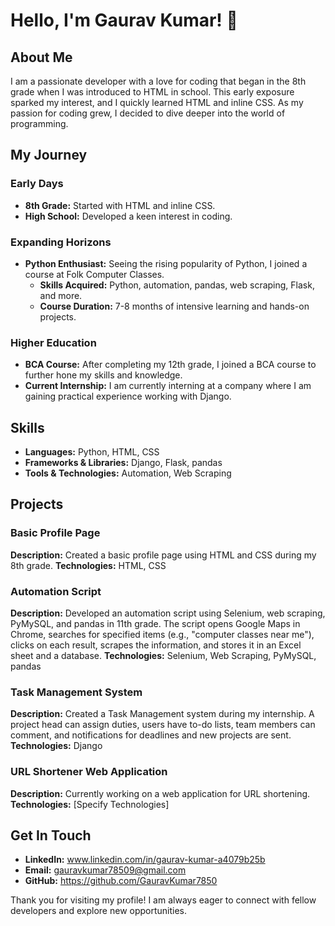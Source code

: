 # Hello, I'm Gaurav Kumar! 👋

## About Me

I am a passionate developer with a love for coding that began in the 8th grade when I was introduced to HTML in school. This early exposure sparked my interest, and I quickly learned HTML and inline CSS. As my passion for coding grew, I decided to dive deeper into the world of programming.

## My Journey

### Early Days
- **8th Grade:** Started with HTML and inline CSS.
- **High School:** Developed a keen interest in coding.

### Expanding Horizons
- **Python Enthusiast:** Seeing the rising popularity of Python, I joined a course at Folk Computer Classes.
  - **Skills Acquired:** Python, automation, pandas, web scraping, Flask, and more.
  - **Course Duration:** 7-8 months of intensive learning and hands-on projects.

### Higher Education
- **BCA Course:** After completing my 12th grade, I joined a BCA course to further hone my skills and knowledge.
- **Current Internship:** I am currently interning at a company where I am gaining practical experience working with Django.

## Skills

- **Languages:** Python, HTML, CSS
- **Frameworks & Libraries:** Django, Flask, pandas
- **Tools & Technologies:** Automation, Web Scraping

## Projects

### Basic Profile Page
**Description:** Created a basic profile page using HTML and CSS during my 8th grade.
**Technologies:** HTML, CSS

### Automation Script
**Description:** Developed an automation script using Selenium, web scraping, PyMySQL, and pandas in 11th grade. The script opens Google Maps in Chrome, searches for specified items (e.g., "computer classes near me"), clicks on each result, scrapes the information, and stores it in an Excel sheet and a database.
**Technologies:** Selenium, Web Scraping, PyMySQL, pandas

### Task Management System
**Description:** Created a Task Management system during my internship. A project head can assign duties, users have to-do lists, team members can comment, and notifications for deadlines and new projects are sent.
**Technologies:** Django

### URL Shortener Web Application
**Description:** Currently working on a web application for URL shortening.
**Technologies:** [Specify Technologies]

## Get In Touch

- **LinkedIn:** www.linkedin.com/in/gaurav-kumar-a4079b25b
- **Email:** gauravkumar78509@gmail.com
- **GitHub:** https://github.com/GauravKumar7850

Thank you for visiting my profile! I am always eager to connect with fellow developers and explore new opportunities.
